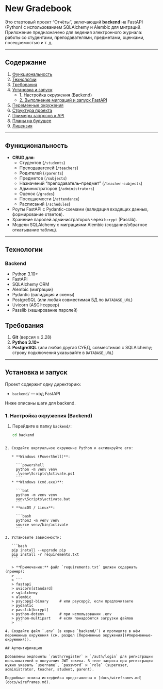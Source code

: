 # New Gradebook

Это стартовый проект “Отчёты”, включающий **backend** на FastAPI (Python) с использованием SQLAlchemy и Alembic для миграций. Приложение предназначено для ведения электронного журнала: работы со студентами, преподавателями, предметами, оценками, посещаемостью и т. д.

---

## Содержание

1. [Функциональность](#функциональность)  
2. [Технологии](#технологии)  
3. [Требования](#требования)  
4. [Установка и запуск](#установка-и-запуск)  
   - [1. Настройка окружения (Backend)](#1-настройка-окружения-backend)  
   - [2. Выполнение миграций и запуск FastAPI](#2-выполнение-миграций-и-запуск-fastapi)  
5. [Переменные окружения](#переменные-окружения)  
6. [Структура проекта](#структура-проекта)  
7. [Примеры запросов к API](#примеры-запросов-к-api)  
8. [Планы на будущее](#планы-на-будущее)  
9. [Лицензия](#лицензия)

---

## Функциональность

- **CRUD для:**
  - Студентов (`/students`)
  - Преподавателей (`/teachers`)
  - Родителей (`/parents`)
  - Предметов (`/subjects`)
  - Назначений “преподаватель–предмет” (`/teacher-subjects`)
  - Администраторов (`/administrators`)
  - Оценок (`/grades`)
  - Посещаемости (`/attendance`)
  - Расписаний (`/schedules`)
- Роуты FastAPI с Pydantic-схемами (валидация входящих данных, формирование ответов).
- Хранение паролей администраторов через `bcrypt` (Passlib).
- Модели SQLAlchemy с миграциями Alembic (создание/обратное откатывание таблиц).

---

## Технологии

### Backend

- Python 3.10+  
- FastAPI  
- SQLAlchemy ORM  
- Alembic (миграции)  
- Pydantic (валидация и схемы)  
- PostgreSQL (или любая совместимая БД по `DATABASE_URL`)  
- Uvicorn (ASGI-сервер)  
- Passlib (хеширование паролей)


## Требования

1. **Git** (версия ≥ 2.28)  
2. **Python 3.10+**  
3. **PostgreSQL** (или любая другая СУБД, совместимая с SQLAlchemy; строку подключения указывайте в `DATABASE_URL`)  

---

## Установка и запуск

Проект содержит одну директорию:
- `backend/` — код FastAPI  

Ниже описаны шаги для backend.

### 1. Настройка окружения (Backend)

1. Перейдите в папку `backend/`:
   ```bash
   cd backend
````

2. Создайте виртуальное окружение Python и активируйте его:

   * **Windows (PowerShell)**:

     ```powershell
     python -m venv venv
     .\venv\Scripts\Activate.ps1
     ```
   * **Windows (cmd.exe)**:

     ```bat
     python -m venv venv
     venv\Scripts\activate.bat
     ```
   * **macOS / Linux**:

     ```bash
     python3 -m venv venv
     source venv/bin/activate
     ```

3. Установите зависимости:

   ```bash
   pip install --upgrade pip
   pip install -r requirements.txt
   ```

   > **Примечание:** файл `requirements.txt` должен содержать (пример):
   >
   > ```
   > fastapi
   > uvicorn[standard]
   > sqlalchemy
   > alembic
   > psycopg2-binary     # или psycopg2, если предпочитаете
   > pydantic
   > passlib[bcrypt]
   > python-dotenv       # при использовании .env
   > python-multipart    # если понадобятся загрузки файлов
   > ```

4. Создайте файл `.env` (в корне `backend/`) и пропишите в нём переменные окружения (см. раздел [Переменные окружения](#переменные-окружения)).

## Аутентификация

Добавлены эндпоинты `/auth/register` и `/auth/login` для регистрации пользователей и получения JWT токена. В теле запроса при регистрации нужно указать `username`, `password` и `role` (superuser, administrator, teacher, student, parent).

Подробные эскизы интерфейса представлены в [docs/wireframes.md](docs/wireframes.md).
